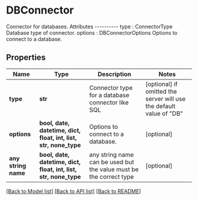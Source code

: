 # DBConnector

Connector for databases.  Attributes ---------- type : ConnectorType     Database type of connector. options : DBConnectorOptions     Options to connect to a database.

## Properties
Name | Type | Description | Notes
------------ | ------------- | ------------- | -------------
**type** | **str** | Connector type for a database connector like SQL | [optional]  if omitted the server will use the default value of "DB"
**options** | **bool, date, datetime, dict, float, int, list, str, none_type** | Options to connect to a database. | [optional] 
**any string name** | **bool, date, datetime, dict, float, int, list, str, none_type** | any string name can be used but the value must be the correct type | [optional]

[[Back to Model list]](../README.md#documentation-for-models) [[Back to API list]](../README.md#documentation-for-api-endpoints) [[Back to README]](../README.md)


